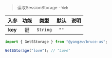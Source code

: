 > 读取SessionStorage - `Web`

入参|功能|类型|默认|说明
:-:|:-:|:-:|:-:|-
**key**|键|`String`|`""`

```js
import { GetSStorage } from "@yangzw/bruce-us";

GetSStorage("love"); // "Love"
```